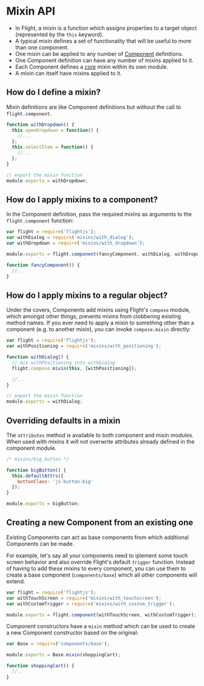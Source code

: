 # Mixin API

- In Flight, a mixin is a function which assigns properties to a target object (represented by the `this`
keyword).
- A typical mixin defines a set of functionality that will be useful to more than one component.
- One mixin can be applied to any number of [Component](component_api.md) definitions.
- One Component definition can have any number of mixins applied to it.
- Each Component defines a [*core*](#core_mixin) mixin within its own module.
- A mixin can itself have mixins applied to it.

## How do I define a mixin?

Mixin definitions are like Component definitions but without the call to
`flight.component`.

```js
function withDropdown() {
  this.openDropdown = function() {
    //...
  };
  this.selectItem = function() {
    //...
  };
}

// export the mixin function
module.exports = withDropdown;
```

## How do I apply mixins to a component?

In the Component definition, pass the required mixins as arguments to the
`flight.component` function:

```js
var flight = require('flightjs');
var withDialog = require('mixins/with_dialog');
var withDropdown = require('mixins/with_dropdown');

module.exports = flight.component(fancyComponent, withDialog, withDropdown);

function fancyComponent() {
  //...
}
```

## How do I apply mixins to a regular object?

Under the covers, Components add mixins using Flight's `compose` module, which
amongst other things, prevents mixins from clobbering existing method names. If
you ever need to apply a mixin to something other than a component (e.g. to
another mixin), you can invoke `compose.mixin` directly:

```js
var flight = require('flightjs');
var withPositioning = require('mixins/with_positioning');

function withDialog() {
  // mix withPositioning into withDialog
  flight.compose.mixin(this, [withPositioning]);

  //...
}

// export the mixin function
module.exports = withDialog;
```

## Overriding defaults in a mixin

The `attributes` method is available to both component and mixin modules. When
used with mixins it will not overwrite attributes already defined in the
component module.

```js
/* mixins/big_button */

function bigButton() {
  this.defaultAttrs({
    buttonClass: 'js-button-big'
  });
}

module.exports = bigButton;
```

## Creating a new Component from an existing one

Existing Components can act as base components from which additional Components
can be made.

For example, let's say all your components need to iplement some touch screen
behavior and also override Flight's default `trigger` function. Instead of
having to add these mixins to every component, you can use them to create a
base component (`components/base`) which all other components will extend.

```js
var flight = require('flightjs');
var withTouchScreen = require('mixins/with_touchscreen');
var withCustomTrigger = require('mixins/with_custom_trigger');

module.exports = flight.component(withTouchScreen, withCustomTrigger);
```

Component constructors have a `mixin` method which can be used to create a new
Component constructor based on the original:

```js
var Base = require('components/base');

module.exports = Base.mixin(shoppingCart);

function shoppingCart() {
  //..
}
```
